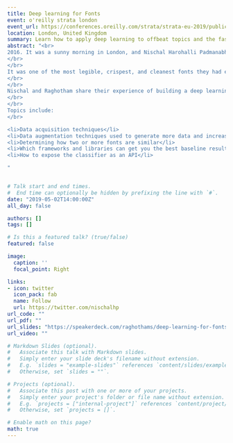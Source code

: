 ```yaml
---
title: Deep learning for Fonts
event: o'reilly strata london
event_url: https://conferences.oreilly.com/strata/strata-eu-2019/public/schedule/detail/74153
location: London, United Kingdom
summary: Learn how to apply deep learning to offbeat topics and the fastest way to test deep learning on any topic
abstract: "<br>
2016. It was a sunny morning in London, and Nischal Harohalli Padmanabha and Raghotham Sripadraj were speaking about deep learning at PyData London. Of all the things they saw that day, there was this one thing they were super curious to know: what is the font on the boards of London’s buses?
</br>
</br>
It was one of the most legible, crispest, and cleanest fonts they had ever seen. They quickly googled to figure out it was Johnston. That was easy. However, they soon began to notices a lot of instances where couldn’t determine the font so easily. Then, the big idea. Given that they are deep learning practitioners, why not use it to classify fonts? Why not have an app where you can point at an image of text and it tells you the font? Hold on! Maybe someone had already thought about this. A quick search shows two good options: Font Squirrel and What the Font. But it turns out that the results are not as expected with those apps, so Nischal and Raghotham decided to build something better: Fontastic.
</br>
</br>
Nischal and Raghotham share their experience of building a deep learning classifier with as little data as possible.
</br>
</br>
Topics include:
</br>

<li>Data acquisition techniques</li>
<li>Data augmentation techniques used to generate more data and increase generalization of models</li>
<li>Determining how two or more fonts are similar</li>
<li>Which frameworks and libraries can get you the best baseline results</li>
<li>How to expose the classifier as an API</li>

"


# Talk start and end times.
#  End time can optionally be hidden by prefixing the line with `#`.
date: "2019-05-02T14:00:00Z"
all_day: false

authors: []
tags: []

# Is this a featured talk? (true/false)
featured: false

image:
  caption: ''
  focal_point: Right

links:
- icon: twitter
  icon_pack: fab
  name: Follow
  url: https://twitter.com/nischalhp
url_code: ""
url_pdf: ""
url_slides: "https://speakerdeck.com/raghothams/deep-learning-for-fonts"
url_video: ""

# Markdown Slides (optional).
#   Associate this talk with Markdown slides.
#   Simply enter your slide deck's filename without extension.
#   E.g. `slides = "example-slides"` references `content/slides/example-slides.md`.
#   Otherwise, set `slides = ""`.

# Projects (optional).
#   Associate this post with one or more of your projects.
#   Simply enter your project's folder or file name without extension.
#   E.g. `projects = ["internal-project"]` references `content/project/deep-learning/index.md`.
#   Otherwise, set `projects = []`.

# Enable math on this page?
math: true
---
```

